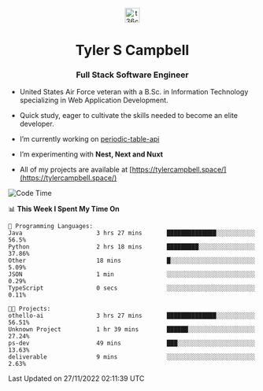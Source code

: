 <p align="center">
<a href="https://www.linkedin.com/in/t36campbell" target="blank"><img align="center" src="https://ik.imagekit.io/t36campbell/Portfolio/linkedin.png.original_m8bbGgPh6.png" alt="t36campbell" height="30" width="30" /></a>
</p>
<h1 align="center">Tyler S Campbell</h1>
<h3 align="center">Full Stack Software Engineer</h3>

* United States Air Force veteran with a B.Sc. in Information Technology specializing in Web Application Development. 

* Quick study, eager to cultivate the skills needed to become an elite developer.

* I’m currently working on [periodic-table-api](https://github.com/t36campbell/periodic-table-api)

* I’m experimenting with **Nest, Next and Nuxt**

* All of my projects are available at [https://tylercampbell.space/](https://tylercampbell.space/)

<!--START_SECTION:waka-->
![Code Time](http://img.shields.io/badge/Code%20Time-2%2C010%20hrs%2026%20mins-blue)

📊 **This Week I Spent My Time On** 

```text
💬 Programming Languages: 
Java                     3 hrs 27 mins       ██████████████░░░░░░░░░░░   56.5% 
Python                   2 hrs 18 mins       █████████░░░░░░░░░░░░░░░░   37.86% 
Other                    18 mins             █░░░░░░░░░░░░░░░░░░░░░░░░   5.09% 
JSON                     1 min               ░░░░░░░░░░░░░░░░░░░░░░░░░   0.29% 
TypeScript               0 secs              ░░░░░░░░░░░░░░░░░░░░░░░░░   0.11%

🐱‍💻 Projects: 
othello-ai               3 hrs 27 mins       ██████████████░░░░░░░░░░░   56.51% 
Unknown Project          1 hr 39 mins        ██████░░░░░░░░░░░░░░░░░░░   27.24% 
ps-dev                   49 mins             ███░░░░░░░░░░░░░░░░░░░░░░   13.63% 
deliverable              9 mins              ░░░░░░░░░░░░░░░░░░░░░░░░░   2.63%

```


 Last Updated on 27/11/2022 02:11:39 UTC
<!--END_SECTION:waka-->
